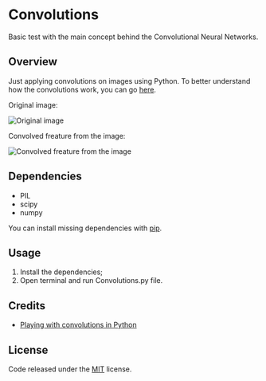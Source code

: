 # Convolutions

Basic test with the main concept behind the Convolutional Neural Networks.

## Overview

Just applying convolutions on images using Python. To better understand how the convolutions work, you can go [here](http://timdettmers.com/2015/03/26/convolution-deep-learning/ "here").

Original image:

![Original image](https://raw.githubusercontent.com/whoisraibolt/Convolutions/master/Images/gate.png)

Convolved freature from the image:

![Convolved freature from the image](https://raw.githubusercontent.com/whoisraibolt/Convolutions/master/Images/conv-1.png)

## Dependencies

- PIL
- scipy
- numpy

You can install missing dependencies with [pip](https://pip.pypa.io/en/stable/ "pip").

## Usage

1. Install the dependencies;
2. Open terminal and run Convolutions.py file.

## Credits

- [Playing with convolutions in Python](http://juanreyero.com/article/python/python-convolution.html  "Playing with convolutions in Python")

## License

Code released under the [MIT](https://github.com/whoisraibolt/Convolutions/blob/master/LICENSE "MIT") license.
